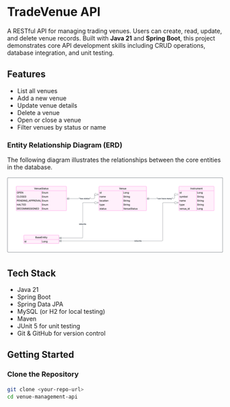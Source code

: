 # TradeVenue API

A RESTful API for managing trading venues. Users can create, read, update, and delete venue records. Built with **Java 21** and **Spring Boot**, this project demonstrates core API development skills including CRUD operations, database integration, and unit testing.

## Features

- List all venues
- Add a new venue
- Update venue details
- Delete a venue
- Open or close a venue
- Filter venues by status or name

### Entity Relationship Diagram (ERD)
The following diagram illustrates the relationships between the core entities in the database.

![Entity Relationship Diagram](assets/erd.png)

## Tech Stack

- Java 21
- Spring Boot
- Spring Data JPA
- MySQL (or H2 for local testing)
- Maven
- JUnit 5 for unit testing
- Git & GitHub for version control

## Getting Started

### Clone the Repository

```bash
git clone <your-repo-url>
cd venue-management-api
